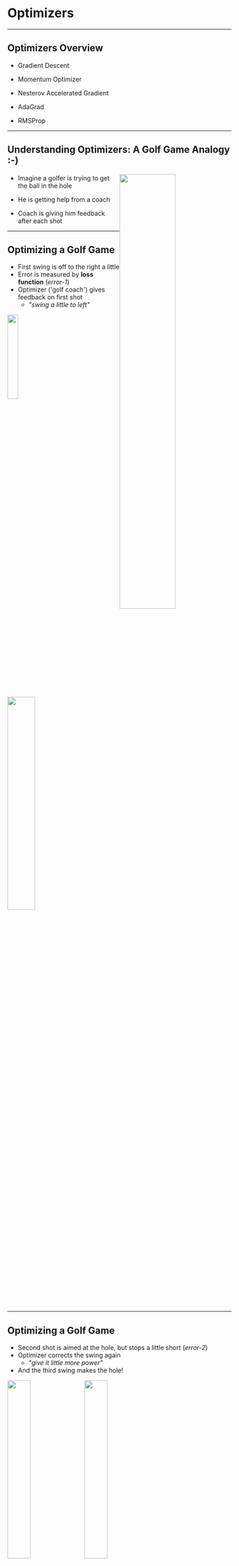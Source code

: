 # Optimizers

---

## Optimizers Overview

- Gradient Descent

- Momentum Optimizer

- Nesterov Accelerated Gradient

- AdaGrad

- RMSProp

---


## Understanding Optimizers: A Golf Game Analogy  :-)

<img src="../../assets/images/generic/3rd-party/golf-2b.jpg" style="width:50%;float:right;"/><!-- {"left" : 5.52, "top" : 1.54, "height" : 3, "width" : 4.5} -->


- Imagine a golfer is trying to get the ball in the hole

- He is getting help from a coach

- Coach is giving him feedback after each shot

---

## Optimizing a Golf Game

- First swing is off to the right a little
- Error is measured by __loss function__  (_error-1_)
- Optimizer ('golf coach') gives feedback on first shot
    - _"swing a little to left"_

<img src="../../assets/images/deep-learning/optimizer-1.png" style="width:22%;"/><!-- {"left" : 1.17, "top" : 3.38, "height" : 4.84, "width" : 2.85} --> &nbsp;
<img src="../../assets/images/deep-learning/optimizer-2.png" style="width:35%;"/><!-- {"left" : 5.3, "top" : 3.38, "height" : 4.84, "width" : 4.55} -->




---

## Optimizing a Golf Game

- Second shot is aimed at the hole, but stops a little short (_error-2_)
- Optimizer corrects the swing again
    - _"give it little more power"_
- And the third swing makes the hole!

<img src="../../assets/images/deep-learning/optimizer-4.png" style="width:32%;"/><!-- {"left" : 0.78, "top" : 3.81, "height" : 4.34, "width" : 3.98} --> &nbsp;
<img src="../../assets/images/deep-learning/optimizer-5.png" style="width:32%;"/><!-- {"left" : 5.49, "top" : 3.81, "height" : 4.34, "width" : 3.98} -->



---

## Optimizing a Golf Game - Summary

<img src="../../assets/images/deep-learning/optimizer-1.png" style="width:14.4%;"/><!-- {"left" : 0.15, "top" : 3.33, "height" : 2.95, "width" : 1.74} --> &nbsp; &nbsp;
<img src="../../assets/images/deep-learning/optimizer-2.png" style="width:23%;"/><!-- {"left" : 1.95, "top" : 3.35, "height" : 2.95, "width" : 2.78} --> &nbsp; &nbsp; <img src="../../assets/images/deep-learning/optimizer-4.png" style="width:23%;"/><!-- {"left" : 4.8, "top" : 3.33, "height" : 2.95, "width" : 2.71} -->
 &nbsp; &nbsp; <img src="../../assets/images/deep-learning/optimizer-5.png" style="width:23%;"/><!-- {"left" : 7.36, "top" : 3.35, "height" : 2.95, "width" : 2.71} -->


---

## Gradient Descent

[../../machine-learning/generic/Gradient-Descent.md](../../machine-learning/generic/Gradient-Descent.md)

---
## Momentum Optimization

<img src="../../assets/images/deep-learning/ball-rolling-down.png" alt="XXX image missing" style="width:40%;float:right;"/><!-- {"left" : 5.88, "top" : 2.19, "height" : 2.61, "width" : 4.15} -->

- Imagine a ball rolling down a smooth surface;  it will start slowly, but keep accelerating and quickly picking up momentum until it reaches terminal velocity

- This is the idea behind **Momentum Optimization** ([paper by Boris Polyak, 1964](https://www.researchgate.net/publication/243648538_Some_methods_of_speeding_up_the_convergence_of_iteration_methods))
    - Regular Gradient Descent will get there too, but will take many steps and take longer



---

## Momentum Optimization

- Regular Gradient Descent updates the new weights using learning rate (always constant).  if the local gradient is very small, the updates are small too  

<img src="../../assets/images/deep-learning/Formula-theta-01.png" alt="Formula-theta-01.png" style="background:white;width:30%"/><!-- {"left" : 3.13, "top" : 2.6, "height" : 1.08, "width" : 3.98} -->


- Here
    - θ: is current weights
    - ⍺: learning rate
    - J(θ): cost
    - ∇(θ): is derivative


Notes:


---

## Momentum Optimizer

<img src="../../assets/images/deep-learning/Formula-m-01.png" alt="Formula-m-01.png" style="background:white;width:30%;float:right;"/><!-- {"left" : 6.87, "top" : 1.09, "height" : 0.74, "width" : 3.32} -->

<img src="../../assets/images/deep-learning/Formula-theta-02.png" alt="Formula-theta-02.png" style="background:white;width:30%;float:right;clear:both;"/><!-- {"left" : 7.6, "top" : 2, "height" : 0.91, "width" : 2.46} -->

- Momentum takes into account of what previous gradients were

- Calculates the momentum and adds it to the next weight updates
    - so it accelerates the updates


- Hyperparameter β, is called the momentum; ranges between 0 (high friction) and 1 (no friction). A typical momentum value is 0.9.

- Features
    - Could be 10x faster than Gradient Descent
    - Also doesn't get trapped in local minima

Notes:

---

## Momentum Video Tutorial

<img src="../../assets/images/deep-learning/3rd-party/andrew-ng-momentum.png" alt="XXX image missing" style="background:white;max-width:100%" width="70%"/><!-- {"left" : 1.34, "top" : 1.12, "height" : 4.61, "width" : 7.57} -->

[Link](https://www.youtube.com/watch?v=k8fTYJPd3_I)

---

## Momentum Implementation

* **Tensorflow**

<br/>

```python
optimizer = tf.train.MomentumOptimizer(learning_rate=?,
                                       momentum=0.9)
```
<!-- {"left" : 0, "top" : 1.63, "height" : 0.98, "width" : 10.25} -->


* **Keras**

```python
sgd = optimizers.SGD(lr=0.01, decay=1e-6, momentum=0.9, nesterov=True)
```
<!-- {"left" : 0, "top" : 4.02, "height" : 0.45, "width" : 10.25} -->

---
## Nesterov Accelerated Gradient

<img src="../../assets/images/deep-learning/Formula-m-02.png" alt="Formula-m-02.png" style="background:white;width:30%;"/><!-- {"left" : 3.13, "top" : 1.27, "height" : 0.73, "width" : 3.99} -->

<img src="../../assets/images/deep-learning/Formula-theta-02.png" alt="Formula-theta-02.png" style="background:white;width:15%;"/><!-- {"left" : 4.16, "top" : 2.36, "height" : 0.71, "width" : 1.92} -->


<img src="../../assets/images/deep-learning/3rd-party/wayne-grekzky.jpg" alt="XXX image missing" style="background:white;width:40%;float:right;" /> <!-- {"left" : 5.62, "top" : 3.47, "height" : 2.13, "width" : 4.38} -->

- This is an update to Momentum Descent ([Paper by Yurii Nesterov in 1983](https://scholar.google.com/citations?view_op=view_citation&citation_for_view=DJ8Ep8YAAAAJ:hkOj_22Ku90C))

- **Nesterov Accelerated Gradient (NAG)** measures the gradient of the cost function not at the local position but slightly ahead in the direction of the momentum


Notes:  

---

## Nesterov Accelerated Momentum

- Here you see Nesterov approach is slightly closer to optimum

<img src="../../assets/images/deep-learning/optimizer-nestrov-1.png" alt="XXX image missing" style="width:37%"/><!-- {"left" : 2.9, "top" : 2.61, "height" : 5.1, "width" : 4.44} -->



---

## Nesterov Implementation

* **Tensorflow**


```python
optimizer = tf.train.MomentumOptimizer(learning_rate=?,
                                       momentum=0.9,
                                       use_nesterov=True) # <-- here
```
<!-- {"left" : 0, "top" : 1.63, "height" : 0.98, "width" : 10.25} -->


* **Keras**

```python
sgd = optimizers.SGD(lr=0.01, decay=1e-6, momentum=0.9, nesterov=True)
```
<!-- {"left" : 0, "top" : 4.02, "height" : 0.47, "width" : 10.25} -->

---

## Adagrad

- In Gradient Descent animation algorithm takes 'smaller steps' when going down 'valleys'

- Adagrad ([paper](http://www.jmlr.org/papers/volume12/duchi11a/duchi11a.pdf)) adjusts the direction and velocity by scaling the direction vector
    - 'points in the right direction (global minimum)' better :-)

<img src="../../assets/images/deep-learning/optimizer-ada-grad-1.png" alt="XXX image missing" style="background:white;max-width:100%" width="60%"/><!-- {"left" : 2.2, "top" : 4.46, "height" : 3.14, "width" : 5.85} -->


---

## RMS Prop

- Adagrad might slow down too fast, taking longer to reach the global minimum

- RMSProp fixes this by accumulating only the gradients from the most recent iterations (as opposed to all the gradients since the beginning of training)
    - Uses exponential decay

- Decay rate β is between 0 and 1.0; typically set to 0.9 - that works well in most scenarios

- Properties
    - Outperforms Adagrad most of the times
    - Was the default choice until 'Adam Optimizer' was devised

<img src="../../assets/images/deep-learning/optimizer-rmsprop-1.png" alt="XXX image missing" style="background:white;max-width:100%" width="70%"/><!-- {"left" : 1.71, "top" : 6.65, "height" : 1.13, "width" : 6.82} -->


Notes:  
- http://www.cs.toronto.edu/~tijmen/csc321/slides/lecture_slides_lec6.pdf
- [Video by Geoffrey Hinton](https://www.youtube.com/watch?v=defQQqkXEfE&list=PLoRl3Ht4JOcdU872GhiYWf6jwrk_SNhz9&index=29)

---

## RMS Prop Video Tutorial 1

<img src="../../assets/images/deep-learning/3rd-party/geoffrey-hinton-rmsprop.png" alt="XXX image missing" style="background:white;max-width:100%" width="70%"/><!-- {"left" : 1.17, "top" : 1.28, "height" : 4.26, "width" : 7.91} -->


[Link](https://www.youtube.com/watch?v=defQQqkXEfE&list=PLoRl3Ht4JOcdU872GhiYWf6jwrk_SNhz9&index=29)

---

## RMS Prop Video Tutorial 2

<img src="../../assets/images/deep-learning/3rd-party/andrew-ng-rmsprop.png" alt="XXX image missing" style="background:white;max-width:100%" width="70%"/><!-- {"left" : 1.31, "top" : 1.2, "height" : 4.29, "width" : 7.63} -->


[Link](https://www.youtube.com/watch?v=_e-LFe_igno)

---

## Adam Optimizer  

- Adam (Adaptive Moment Estimation) Optimizer ([paper](https://arxiv.org/pdf/1412.6980v8.pdf)) combines the ideas of Momentum optimization and RMSProp

- Features
    - Currently, the go-to optimizer
    - Since Adam is adaptive, there is very little tuning.  
      Start with learning_rate = 0.001

Notes:  
- https://arxiv.org/pdf/1412.6980v8.pdf

---
## Adam Math (Reference Only)

<img src="../../assets/images/deep-learning/optimizer-adam-1.png" alt="XXX image missing" style="background:white;max-width:100%" width="70%"/><!-- {"left" : 1.15, "top" : 2.7, "height" : 4.24, "width" : 7.96} -->



---

## Adam Math (Reference Only)

- Step 1 computes an exponentially decaying average rather than an exponentially decaying sum,

- Hyperparameters
    - β1 is typically initialized to 0.9
    - β2  - scaling decay hyperparameter -  is often initialized to 0.999
    -  ϵ - the smoothing term -  is usually initialized to a tiny number such as 10e-8

---

## Adam Optimizer Implementation

* **Tensorflow**

```python
optimizer = tf.train.AdamOptimizer(learning_rate=?)
```
<!-- {"left" : 0, "top" : 1.87, "height" : 0.83, "width" : 9.48} -->

<br/>

* **Keras**

```python
keras.optimizers.Adam(lr=0.001, beta_1=0.9, beta_2=0.999, epsilon=None, decay=0.0, amsgrad=False)
```
<!-- {"left" : 0, "top" : 4, "height" : 0.45, "width" : 10.25} -->


---
## Animations of Various Optimizers - Long valley

<img src="../../assets/images/deep-learning/3rd-party/optimizers-animation-2-long-valley.png" alt="XXX image missing" style="width:45%;float:right"/><!-- {"left" : 6.04, "top" : 1.37, "height" : 3.04, "width" : 3.94} -->

* "Algos without scaling based on gradient information really struggle to break symmetry here - SGD gets no where and Nesterov Accelerated Gradient / Momentum exhibits oscillations until they build up velocity in the optimization direction. Algos that scale step size based on the gradient quickly break symmetry and begin descending quickly"


[Link for animation](https://s3.amazonaws.com/elephantscale-public/media/machine-learning/optimizer-animation-2-long-valley.mp4)

---
## Animations of Various Optimizers -  Saddle Point

<img src="../../assets/images/deep-learning/3rd-party/optimizers-animation-3-saddle-point.png" alt="XXX image missing" style="width:50%;float:right"/><!-- {"left" : 5.89, "top" : 1.37, "height" : 3.16, "width" : 4.07} -->

* "Behavior around a saddle point. NAG/Momentum again like to explore around, almost taking a different path. Adadelta/Adagrad/RMSProp proceed like accelerated SGD."

[Link for animation](https://s3.amazonaws.com/elephantscale-public/media/machine-learning/optimizers-animation-3-saddle-point.mp4)



Notes:  
- Animations credit to Alec Radford
- http://www.denizyuret.com/2015/03/alec-radfords-animations-for.html
- https://imgur.com/a/Hqolp

---
## Optimizers - Takeaway

<!-- TODO shiva -->
<img src="../../assets/images/deep-learning/3rd-party/optimizers-summary-1.png" style="width:50%;float:right;"/><!-- {"left" : 5.52, "top" : 1.54, "height" : 3, "width" : 4.5} -->

- __RMSProp__ and __Adam__ are the 'go to' optimizers now

- __RMSprop__ optimization algorithm is preferable to stochastic gradient descent (SGD), because RMSprop automates learning-rate tuning for us

- __Adam__ and __Adagrad__ optimizers also automatically adapt the learning rate during training

- No need to fiddle with learning rates!

- Reference: [Machine Learning Mastery - Learning rate](https://machinelearningmastery.com/understand-the-dynamics-of-learning-rate-on-deep-learning-neural-networks/)


---

## Optimizers: Resources

- http://ruder.io/optimizing-gradient-descent/

- [Momentum video tutorial by Andrew Ng](https://www.youtube.com/watch?v=k8fTYJPd3_I)

- [RMSProp video tutorial by Andew Ng](https://www.youtube.com/watch?v=_e-LFe_igno)

- [Animations of various optimizers](http://www.denizyuret.com/2015/03/alec-radfords-animations-for.html)
